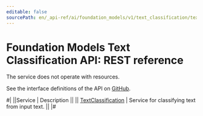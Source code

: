 ```yaml
---
editable: false
sourcePath: en/_api-ref/ai/foundation_models/v1/text_classification/text-classification/api-ref/index.md
---
```


# Foundation Models Text Classification API: REST reference

The service does not operate with resources.

See the interface definitions of the API on [GitHub](https://github.com/yandex-cloud/cloudapi).

#|
||Service | Description ||
|| [TextClassification](TextClassification/index.md) | Service for classifying text from input text. ||
|#